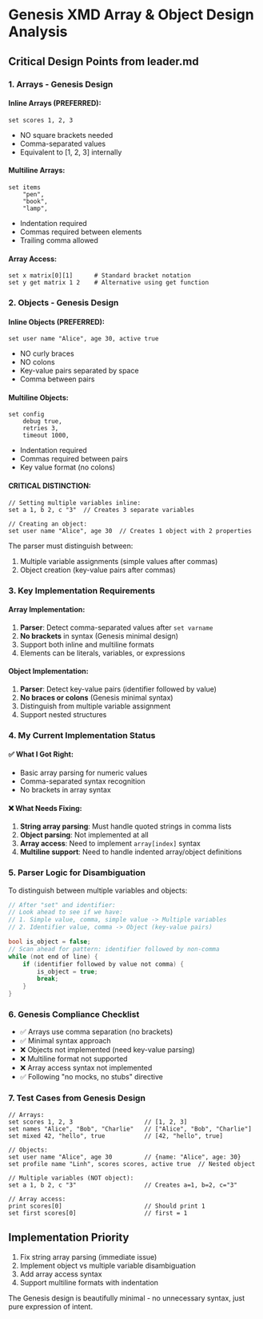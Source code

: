 # Genesis XMD Array & Object Design Analysis

## Critical Design Points from leader.md

### 1. Arrays - Genesis Design

#### Inline Arrays (PREFERRED):
```xmd
set scores 1, 2, 3
```
- NO square brackets needed
- Comma-separated values
- Equivalent to [1, 2, 3] internally

#### Multiline Arrays:
```xmd
set items
    "pen",
    "book",
    "lamp",
```
- Indentation required
- Commas required between elements
- Trailing comma allowed

#### Array Access:
```xmd
set x matrix[0][1]      # Standard bracket notation
set y get matrix 1 2    # Alternative using get function
```

### 2. Objects - Genesis Design

#### Inline Objects (PREFERRED):
```xmd
set user name "Alice", age 30, active true
```
- NO curly braces
- NO colons
- Key-value pairs separated by space
- Comma between pairs

#### Multiline Objects:
```xmd
set config
    debug true,
    retries 3,
    timeout 1000,
```
- Indentation required
- Commas required between pairs
- Key value format (no colons)

#### CRITICAL DISTINCTION:
```xmd
// Setting multiple variables inline:
set a 1, b 2, c "3"  // Creates 3 separate variables

// Creating an object:
set user name "Alice", age 30  // Creates 1 object with 2 properties
```

The parser must distinguish between:
1. Multiple variable assignments (simple values after commas)
2. Object creation (key-value pairs after commas)

### 3. Key Implementation Requirements

#### Array Implementation:
1. **Parser**: Detect comma-separated values after `set varname`
2. **No brackets** in syntax (Genesis minimal design)
3. Support both inline and multiline formats
4. Elements can be literals, variables, or expressions

#### Object Implementation:
1. **Parser**: Detect key-value pairs (identifier followed by value)
2. **No braces or colons** (Genesis minimal syntax)
3. Distinguish from multiple variable assignment
4. Support nested structures

### 4. My Current Implementation Status

#### ✅ What I Got Right:
- Basic array parsing for numeric values
- Comma-separated syntax recognition
- No brackets in array syntax

#### ❌ What Needs Fixing:
1. **String array parsing**: Must handle quoted strings in comma lists
2. **Object parsing**: Not implemented at all
3. **Array access**: Need to implement `array[index]` syntax
4. **Multiline support**: Need to handle indented array/object definitions

### 5. Parser Logic for Disambiguation

To distinguish between multiple variables and objects:

```c
// After "set" and identifier:
// Look ahead to see if we have:
// 1. Simple value, comma, simple value -> Multiple variables
// 2. Identifier value, comma -> Object (key-value pairs)

bool is_object = false;
// Scan ahead for pattern: identifier followed by non-comma
while (not end of line) {
    if (identifier followed by value not comma) {
        is_object = true;
        break;
    }
}
```

### 6. Genesis Compliance Checklist

- ✅ Arrays use comma separation (no brackets)
- ✅ Minimal syntax approach
- ❌ Objects not implemented (need key-value parsing)
- ❌ Multiline format not supported
- ❌ Array access syntax not implemented
- ✅ Following "no mocks, no stubs" directive

### 7. Test Cases from Genesis Design

```xmd
// Arrays:
set scores 1, 2, 3                    // [1, 2, 3]
set names "Alice", "Bob", "Charlie"   // ["Alice", "Bob", "Charlie"]
set mixed 42, "hello", true           // [42, "hello", true]

// Objects:
set user name "Alice", age 30         // {name: "Alice", age: 30}
set profile name "Linh", scores scores, active true  // Nested object

// Multiple variables (NOT object):
set a 1, b 2, c "3"                   // Creates a=1, b=2, c="3"

// Array access:
print scores[0]                       // Should print 1
set first scores[0]                   // first = 1
```

## Implementation Priority

1. Fix string array parsing (immediate issue)
2. Implement object vs multiple variable disambiguation
3. Add array access syntax
4. Support multiline formats with indentation

The Genesis design is beautifully minimal - no unnecessary syntax, just pure expression of intent.